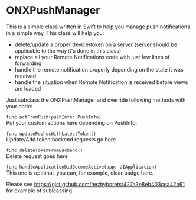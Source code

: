 # ONXPushManager

This is a simple class written in Swift to help you manage push notifications in a simple way.
This class will help you:
- delete/update a proper device/token on a server (server should be applicable to the way it's done in this class)
- replace all your Remote Notifications code with just few lines of forwarding
- handle the remote notification properly depending on the state it was received
- handle the situation when Remote Notification is received before views are loaded

Just subclass the ONXPushManager and override following methods with your code:

`func actFromPush(pushInfo: PushInfo)`  
Put your custom actions here depending on PushInfo.

`func updatePushesWithLatestToken()`  
Update/Add token backend requests go here

`func deleteTokenFromBackend()`  
Delete request goes here

`func handleApplicationDidBecomeActive(app: UIApplication)`  
This one is optional, you can, for example, clear badge here.

Please see https://gist.github.com/nezhyborets/427a3e8eb403cea42b61 for example of sublcassing
